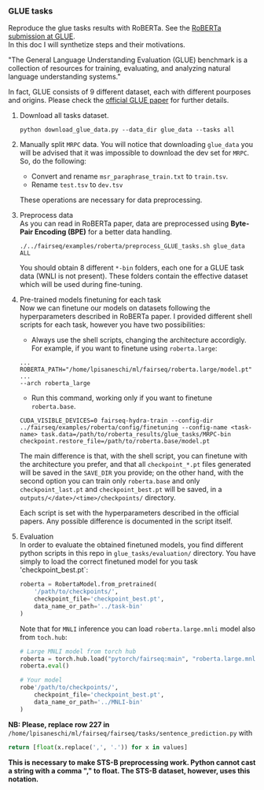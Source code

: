 ### GLUE tasks

Reproduce the glue tasks results with RoBERTa. See the [RoBERTa submission at GLUE](https://gluebenchmark.com/submission/JuLiHrAkS9VSQRh1W6TJ9V9SOu23/-Lk5ZrckAabWVeQBoxrA).\
In this doc I will synthetize steps and their motivations.

"The General Language Understanding Evaluation (GLUE) benchmark is a collection of resources for training, evaluating, and analyzing natural language understanding systems."

In fact, GLUE consists of 9 different dataset, each with different pourposes and origins. Please check the [official GLUE paper](https://openreview.net/pdf?id=rJ4km2R5t7) for further details.


1. Download all tasks dataset.
    ```shell
    python download_glue_data.py --data_dir glue_data --tasks all
    ```
2. Manually split `MRPC` data.
    You will notice that downloading `glue_data` you will be advised that it was impossible to download the dev set for `MRPC`. So, do the following:

    - Convert and rename `msr_paraphrase_train.txt` to `train.tsv`.
    - Rename `test.tsv` to `dev.tsv`

    These operations are necessary for data preprocessing.

3. Preprocess data\
    As you can read in RoBERTa paper, data are preprocessed using **Byte-Pair Encoding (BPE)** for a better data handling.
    ```shell
    ./../fairseq/examples/roberta/preprocess_GLUE_tasks.sh glue_data ALL
    ```
    You should obtain 8 different `*-bin` folders, each one for a GLUE task data (WNLI is not present). These folders contain the effective dataset which will be used during fine-tuning.

4. Pre-trained models finetuning for each task\
    Now we can finetune our models on datasets following the hyperparameters described in RoBERTa paper. I provided different shell scripts for each task, however you have two possibilities:
    - Always use the shell scripts, changing the architecture accordigly. For example, if you want to finetune using `roberta.large`:
    ```shell
    ...
    ROBERTA_PATH="/home/lpisaneschi/ml/fairseq/roberta.large/model.pt"
    ...
    --arch roberta_large
    ```
    - Run this command, working only if you want to finetune `roberta.base`.
    ```shell
    CUDA_VISIBLE_DEVICES=0 fairseq-hydra-train --config-dir ../fairseq/examples/roberta/config/finetuning --config-name <task-name> task.data=/path/to/roberta_results/glue_tasks/MRPC-bin checkpoint.restore_file=/path/to/roberta.base/model.pt
    ```
    The main difference is that, with the shell script, you can finetune with the architecture you prefer, and that all `checkpoint_*.pt` files generated will be saved in the `SAVE_DIR` you provide; on the other hand,  with the second option you can train only `roberta.base` and only `checkpoint_last.pt` and `checkpoint_best.pt` will be saved, in a `outputs/</date>/<time>/checkpoints/` directory.


    Each script is set with the hyperparameters described in the official papers. Any possible difference is documented in the script itself.

5. Evaluation\
    In order to evaluate the obtained finetuned models, you find different python scripts in this repo in `glue_tasks/evaluation/` directory.
    You have simply to load the correct finetuned model for you task 'checkpoint_best.pt`:
    ```python
    roberta = RobertaModel.from_pretrained(
        '/path/to/checkpoints/',
        checkpoint_file='checkpoint_best.pt',
        data_name_or_path='../task-bin'
    )
    ```

    Note that for `MNLI` inference you can load `roberta.large.mnli` model also from  `toch.hub`:
    ```python
    # Large MNLI model from torch hub
    roberta = torch.hub.load("pytorch/fairseq:main", "roberta.large.mnli")
    roberta.eval()

    # Your model
    robe'/path/to/checkpoints/',
        checkpoint_file='checkpoint_best.pt',
        data_name_or_path='../MNLI-bin'
    )


**NB: Please, replace row 227 in** `/home/lpisaneschi/ml/fairseq/fairseq/tasks/sentence_prediction.py` with 
```python
return [float(x.replace(',', '.')) for x in values]
```
**This is necessary to make STS-B preprocessing work. Python cannot cast a string with a comma "," to float. The STS-B dataset, however, uses this notation.**